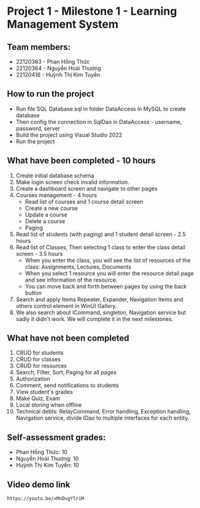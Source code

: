 # Project 1 - Milestone 1 - Learning Management System

## Team members: 
- 22120363 - Phan Hồng Thức
- 22120364 - Nguyễn Hoài Thương
- 22120416 - Huỳnh Thị Kim Tuyền

## How to run the project
- Run file SQL Database.sql in folder DataAccess in MySQL to create database
- Then config the connection in SqlDao in DataAccess - username, password, server
- Build the project using Visual Studio 2022 
- Run the project

## What have been completed - 10 hours
1. Create initial database schema
2. Make login screen check invalid information.
3. Create a dashboard screen and navigate to other pages
4. Courses management - 4 hours
    - Read list of courses and 1 course detail screen
    - Create a new course
    - Update a course
    - Delete a course
    - Paging
5. Read list of students (with paging) and 1 student detail screen - 2.5 hours
6. Read list of Classes, Then selecting 1 class to enter the class detail screen - 3.5 hours
    - When you enter the class, you will see the list of resources of the class: Assignments, Lectures, Documents
    - When you select 1 resource you will enter the resource detail page and see information of the resource. 
    - You can move back and forth between pages by using the back button
7. Search and apply Items Repeater, Expander, Navigation Items and others control element in WinUI Gallery.
8. We also search about ICommand, singleton, Navigation service but sadly it didn't work. We will complete it in the next milestones.

## What have not been completed
1. CRUD for students
2. CRUD for classes
3. CRUD for resources
4. Search, Filter, Sort, Paging for all pages
5. Authorization
6. Comment, send notifications to students
7. View student's grades
8. Make Quiz, Exam
9. Local storing when offline
10. Technical debts: RelayCommand, Error handling, Exception handling, Navigation service, divide IDao to multiple interfaces for each entity.

## Self-assessment grades:
- Phan Hồng Thức: 10
- Nguyễn Hoài Thương: 10
- Huỳnh Thị Kim Tuyền: 10

## Video demo link
    https://youtu.be/xMnDvgYlriM
